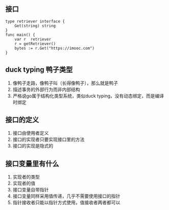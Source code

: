 ## 接口
```
type retriever interface {
    Get(string) string
}
func main() {
    var r  retriever
    r = getRetriever()
    bytes := r.Get("https://imooc.com")
}
```
## duck typing 鸭子类型
1. 像鸭子走路，像鸭子叫（长得像鸭子），那么就是鸭子
2. 描述事务的外部行为而非内部结构
3. 严格说go属于结构化类型系统，类似duck typing，没有动态绑定，而是编译时绑定

## 接口的定义
1. 接口由使用者定义
2. 接口的实现者只要实现接口里的方法
3. 接口的实现是隐式的

## 接口变量里有什么
1. 实现者的类型
2. 实现者的值
3. 接口变量自带指针
4. 接口变量同样采用值传递，几乎不需要使用接口的指针
5. 指针接收者只能以指针方式使用，值接收者两者都可以

